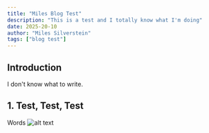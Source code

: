 ```yaml
---
title: "Miles Blog Test"
description: "This is a test and I totally know what I'm doing"
date: 2025-20-10
author: "Miles Silverstein"
tags: ["blog test"]
---
```


## Introduction

I don't know what to write.

## 1. Test, Test, Test

Words
	![alt text]([image.jpg](https://cdn.pixabay.com/photo/2016/11/15/07/09/photo-manipulation-1825450_1280.jpg))

